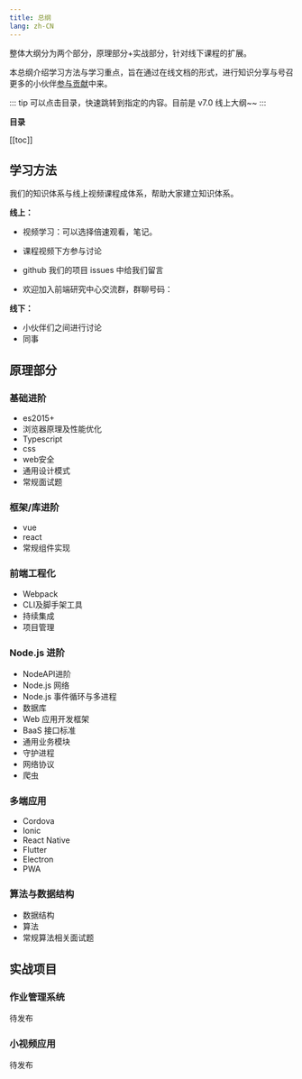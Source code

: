 ```yaml
---
title: 总纲
lang: zh-CN
---
```


整体大纲分为两个部分，原理部分+实战部分，针对线下课程的扩展。

本总纲介绍学习方法与学习重点，旨在通过在线文档的形式，进行知识分享与号召更多的小伙伴[参与贡献](/teams/join.html)中来。

::: tip
可以点击目录，快速跳转到指定的内容。目前是 v7.0 线上大纲~~
:::

**目录**

[[toc]]

## 学习方法

我们的知识体系与线上视频课程成体系，帮助大家建立知识体系。

**线上：**

- 视频学习：可以选择倍速观看，笔记。

- 课程视频下方参与讨论

- github 我们的项目 issues 中给我们留言

- 欢迎加入前端研究中心交流群，群聊号码：
  <qq />

**线下：**

- 小伙伴们之间进行讨论
- 同事

## 原理部分

### 基础进阶

- es2015+
- 浏览器原理及性能优化
- Typescript
- css
- web安全
- 通用设计模式
- 常规面试题

### 框架/库进阶

- vue
- react
- 常规组件实现

### 前端工程化

- Webpack
- CLI及脚手架工具
- 持续集成
- 项目管理

### Node.js 进阶

- NodeAPI进阶
- Node.js 网络
- Node.js 事件循环与多进程
-  数据库
- Web 应用开发框架
- BaaS 接口标准
- 通用业务模块
- 守护进程
- 网络协议
- 爬虫

### 多端应用

- Cordova
- Ionic
- React Native
- Flutter
- Electron
- PWA

### 算法与数据结构

- 数据结构
- 算法
- 常规算法相关面试题

## 实战项目

### 作业管理系统

待发布

### 小视频应用

待发布
